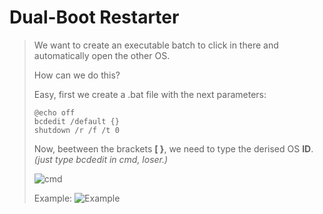 # Dual-Boot Restarter
> We want to create an executable batch to click in there and automatically open the other OS.
>
> How can we do this?
>
> Easy, first we create a .bat file with the next parameters:
>
> ```
> @echo off
> bcdedit /default {}
> shutdown /r /f /t 0
> ```
>
> Now, beetween the brackets **[ }**, we need to type the derised OS **ID**.
> _(just type bcdedit in cmd, loser.)_
>
> ![cmd](https://github.com/gzmatte/Dual-Boot/assets/117684932/5294fd13-f02a-475e-b8aa-50ee51a8fa8c)
>
> Example:
> ![Example](https://github.com/gzmatte/Dual-Boot/assets/117684932/6c683cd0-e616-4f0e-ae57-fe4d5aa6b5df)
